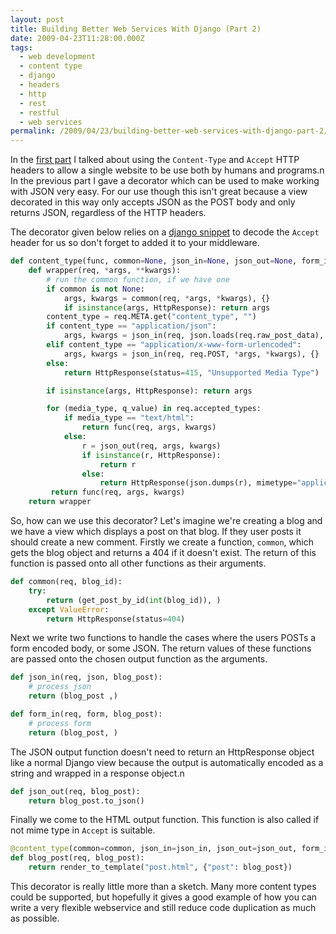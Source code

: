 ```yaml
---
layout: post
title: Building Better Web Services With Django (Part 2)
date: 2009-04-23T11:28:00.000Z
tags:
  - web development
  - content type
  - django
  - headers
  - http
  - rest
  - restful
  - web services
permalink: /2009/04/23/building-better-web-services-with-django-part-2/
---
```

In the [first
part](https://www.theandrewwilkinson.com/2009/04/08/building-better-web-services-with-django-part-1/) I talked
about using the `Content-Type` and `Accept` HTTP headers to allow a single website to be use both by humans
and programs.n In the previous part I gave a decorator which can be used to make working with JSON very easy.
For our use though this isn't great because a view decorated in this way only accepts JSON as the POST body
and only returns JSON, regardless of the HTTP headers.

The decorator given below relies on a [django snippet](http://www.djangosnippets.org/snippets/1042/) to decode
the `Accept` header for us so don't forget to added it to your middleware.

```python
def content_type(func, common=None, json_in=None, json_out=None, form_in=None):
    def wrapper(req, *args, **kwargs):
        # run the common function, if we have one
        if common is not None:
            args, kwargs = common(req, *args, *kwargs), {}
            if isinstance(args, HttpResponse): return args
        content_type = req.META.get("content_type", "")
        if content_type == "application/json":
            args, kwargs = json_in(req, json.loads(req.raw_post_data), *args, *kwargs), {}
        elif content_type == "application/x-www-form-urlencoded":
            args, kwargs = json_in(req, req.POST, *args, *kwargs), {}
        else:
            return HttpResponse(status=415, "Unsupported Media Type")

        if isinstance(args, HttpResponse): return args

        for (media_type, q_value) in req.accepted_types:
            if media_type == "text/html":
                return func(req, args, kwargs)
            else:
                r = json_out(req, args, kwargs)
                if isinstance(r, HttpResponse):
                    return r
                else:
                    return HttpResponse(json.dumps(r), mimetype="application/json")
         return func(req, args, kwargs)
    return wrapper
```

So, how can we use this decorator? Let's imagine we're creating a blog and we have a view which displays a
post on that blog. If they user posts it should create a new comment. Firstly we create a function, `common`,
which gets the blog object and returns a 404 if it doesn't exist. The return of this function is passed onto
all other functions as their arguments.

```python
def common(req, blog_id):
    try:
        return (get_post_by_id(int(blog_id)), )
    except ValueError:
        return HttpResponse(status=404)
```

Next we write two functions to handle the cases where the users POSTs a form encoded body, or some JSON. The
return values of these functions are passed onto the chosen output function as the arguments.

```python
def json_in(req, json, blog_post):
    # process json
    return (blog_post ,)

def form_in(req, form, blog_post):
    # process form
    return (blog_post, )
```

The JSON output function doesn't need to return an HttpResponse object like a normal Django view because the
output is automatically encoded as a string and wrapped in a response object.n

```python
def json_out(req, blog_post):
    return blog_post.to_json()
```

Finally we come to the HTML output function. This function is also called if not mime type in `Accept` is
suitable.

```python
@content_type(common=common, json_in=json_in, json_out=json_out, form_in=form_in)
def blog_post(req, blog_post):
    return render_to_template("post.html", {"post": blog_post})
```

This decorator is really little more than a sketch. Many more content types could be supported, but hopefully
it gives a good example of how you can write a very flexible webservice and still reduce code duplication as
much as possible.
